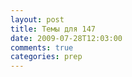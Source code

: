 ```yaml
---
layout: post
title: Темы для 147
date: 2009-07-28T12:03:00
comments: true
categories: prep
---
```


